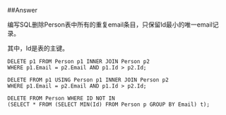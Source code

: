 ##Answer

编写SQL删除Person表中所有的重复email条目，只保留Id最小的唯一email记录。

其中，Id是表的主键。


<pre><code>DELETE p1 FROM Person p1 INNER JOIN Person p2
WHERE p1.Email = p2.Email AND p1.Id > p2.Id;</code></pre>



<pre><code>DELETE FROM p1 USING Person p1 INNER JOIN Person p2
WHERE p1.Email = p2.Email AND p1.Id > p2.Id;</code></pre>



<pre><code>DELETE FROM Person WHERE ID NOT IN 
(SELECT * FROM (SELECT MIN(Id) FROM Person p GROUP BY Email) t);
</code></pre>